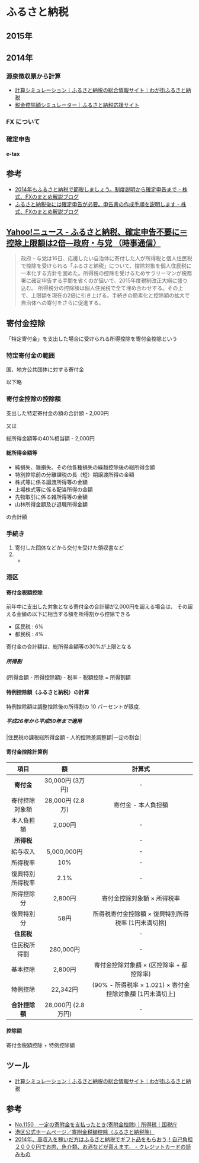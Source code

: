 # ふるさと納税

## 2015年



## 2014年

### 源泉徴収票から計算

- [計算シミュレーション｜ふるさと納税の総合情報サイト｜わが街ふるさと納税](http://www.citydo.com/furusato/what/07.html)
- [税金控除額シミュレーター｜ふるさと納税応援サイト](http://www.furusato-nouzei.jp/guide/simulator.html)

### FX について

### 確定申告

#### e-tax

## 参考

- [2014年もふるさと納税で節税しましょう。制度説明から確定申告まで - 株式、FXのまとめ解説ブログ](http://www.earningmoney.jp.net/entry/2014/03/21/135319)
- [ふるさと納税後には確定申告が必要。申告書の作成手順を説明します - 株式、FXのまとめ解説ブログ](http://www.earningmoney.jp.net/entry/2014/02/15/155622)



























## [Yahoo!ニュース - ふるさと納税、確定申告不要に＝控除上限額は2倍―政府・与党 （時事通信）](http://headlines.yahoo.co.jp/hl?a=20141217-00000014-jij-pol)

> 政府・与党は16日、応援したい自治体に寄付した人が所得税と個人住民税で控除を受けられる「ふるさと納税」について、控除対象を個人住民税に一本化する方針を固めた。所得税の控除を受けるためサラリーマンが税務署に確定申告する手間を省くのが狙いで、2015年度税制改正大綱に盛り込む。
> 所得税分の控除額は個人住民税で全て埋め合わせする。その上で、上限額を現在の2倍に引き上げる。手続きの簡素化と控除額の拡大で自治体への寄付をさらに促進する。

## 寄付金控除

「特定寄付金」を支出した場合に受けられる所得控除を寄付金控除という

### 特定寄付金の範囲

国、地方公共団体に対する寄付金

以下略

### 寄付金控除の控除額

支出した特定寄付金の額の合計額 - 2,000円

又は

総所得金額等の40%相当額 - 2,000円

#### 総所得金額等

- 純損失、雑損失、その他各種損失の繰越控除後の総所得金額
- 特別控除前の分離課税の長（短）期譲渡所得の金額
- 株式等に係る譲渡所得等の金額
- 上場株式等に係る配当所得の金額
- 先物取引に係る雑所得等の金額
- 山林所得金額及び退職所得金額

の合計額

### 手続き

1. 寄付した団体などから交付を受けた領収書など
2. -

### 港区

#### 寄付金税額控除

前年中に支出した対象となる寄付金の合計額が2,000円を超える場合は、
その超える金額の以下に相当する額を所得割から控除できる

- 区民税 : 6%
- 都民税 : 4%

寄付金の合計額は、総所得金額等の30%が上限となる

##### 所得割

(所得金額 - 所得控除額) - 税率 - 税額控除 = 所得割額

#### 特例控除額（ふるさと納税）の計算

特例控除額は調整控除後の所得割の 10 パーセントが限度.

##### 平成26年から平成50年まで適用

|住民税の課税総所得金額 - 人的控除差調整額|一定の割合|

#### 寄付金控除計算例

|項目         |額               |計算式|
|:-:          |:-:               |:-:|
|**寄付金**   |30,000円 (3万円)  |-|
|寄付控除対象額|28,000円 (2.8万)  |寄付金 - 本人負担額|
|本人負担額    |2,000円          |-|
|**所得税**   |                 |-|
|給与収入      |5,000,000円      |-|
|所得税率      |10%              |-|
|復興特別所得税率|2.1%            |-|
|所得控除分    |2,800円          |寄付金控除対象額 × 所得税率|
|復興特別分    |58円             |所得税寄付金控除額 × 復興特別所得税率 [1円未満切捨]|
|**住民税**    |                |-|
|住民税所得割   |280,000円        |-|
|基本控除      |2,800円          |寄付金控除対象額 × (区控除率 + 都控除率)|
|特例控除      |22,342円         |(90% - 所得税率 × 1.021) × 寄付金控除対象額 [1円未満切上]|
|**合計控除額**| 28,000円 (2.8万円) |-|

#### 控除額

寄付金税額控除 + 特例控除額

## ツール

- [計算シミュレーション｜ふるさと納税の総合情報サイト｜わが街ふるさと納税](http://www.citydo.com/furusato/what/07.html)

## 参考

- [No.1150　一定の寄附金を支払ったとき(寄附金控除)｜所得税｜国税庁](https://www.nta.go.jp/taxanswer/shotoku/1150.htm)
- [港区公式ホームページ／寄附金税額控除（ふるさと納税等）](http://www.city.minato.tokyo.jp/kazei/kurashi/zekin/kifu/furusato.html)
- [2014年、高収入を稼いだ方はふるさと納税でギフト品をもらおう！自己負担２０００円でお肉、魚介類、お酒などが貰えます。 - クレジットカードの読みもの](http://cards.hateblo.jp/entry/furusato-nozei-lastchance/)
